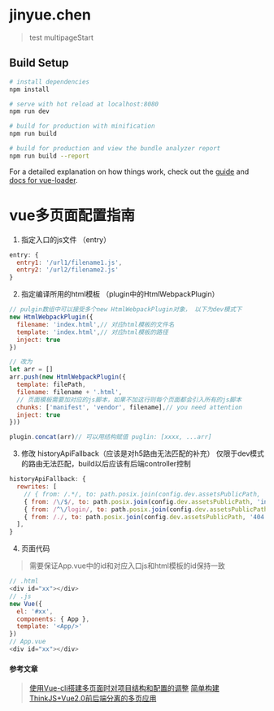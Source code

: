 # jinyue.chen

> test multipageStart

## Build Setup

``` bash
# install dependencies
npm install

# serve with hot reload at localhost:8080
npm run dev

# build for production with minification
npm run build

# build for production and view the bundle analyzer report
npm run build --report
```

For a detailed explanation on how things work, check out the [guide](http://vuejs-templates.github.io/webpack/) and [docs for vue-loader](http://vuejs.github.io/vue-loader).

# vue多页面配置指南
1. 指定入口的js文件 （entry）
```js
entry: {
  entry1: '/url1/filename1.js',
  entry2: '/url2/filename2.js'
}
```

2. 指定编译所用的html模板 （plugin中的HtmlWebpackPlugin）
```js
// pulgin数组中可以接受多个new HtmlWebpackPlugin对象， 以下为dev模式下
new HtmlWebpackPlugin({
  filename: 'index.html',// 对应html模板的文件名
  template: 'index.html',// 对应html模板的路径
  inject: true
})

// 改为
let arr = []
arr.push(new HtmlWebpackPlugin({
  template: filePath,
  filename: filename + '.html',
  // 页面模板需要加对应的js脚本，如果不加这行则每个页面都会引入所有的js脚本
  chunks: ['manifest', 'vendor', filename],// you need attention
  inject: true
}))

plugin.concat(arr)// 可以用结构赋值 puglin: [xxxx, ...arr]
```

3. 修改 historyApiFallback（应该是对h5路由无法匹配的补充）
仅限于dev模式的路由无法匹配，build以后应该有后端controller控制
```js
historyApiFallback: {
  rewrites: [
    // { from: /.*/, to: path.posix.join(config.dev.assetsPublicPath, 'index.html') },
    { from: /\/$/, to: path.posix.join(config.dev.assetsPublicPath, 'index.html')},
    { from: /^\/login/, to: path.posix.join(config.dev.assetsPublicPath, 'login.html')},
    { from: /./, to: path.posix.join(config.dev.assetsPublicPath, '404.html')},
  ],
}
```

4. 页面代码
> 需要保证App.vue中的id和对应入口js和html模板的id保持一致
```js
// .html
<div id="xx"></div> 
// .js
new Vue({
  el: '#xx',
  components: { App },
  template: '<App/>'
})
// App.vue
<div id="xx"></div> 
```

#### 参考文章
> [使用Vue-cli搭建多页面时对项目结构和配置的调整](http)
> [简单构建ThinkJS+Vue2.0前后端分离的多页应用](http)















